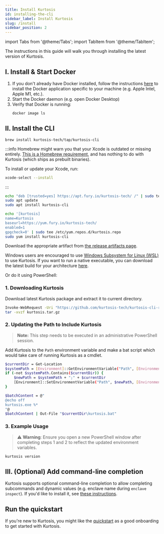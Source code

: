 ```yaml
---
title: Install Kurtosis
id: installing-the-cli
sidebar_label: Install Kurtosis
slug: /install
sidebar_position: 2
---
```


<!---------- START IMPORTS ------------>

import Tabs from '@theme/Tabs';
import TabItem from '@theme/TabItem';

<!---------- END IMPORTS ------------>

The instructions in this guide will walk you through installing the latest version of Kurtosis.

I. Install & Start Docker
-----------------

1. If you don't already have Docker installed, follow the instructions [here][docker-install] to install the Docker application specific to your machine (e.g. Apple Intel, Apple M1, etc.). 
2. Start the Docker daemon (e.g. open Docker Desktop)
3. Verify that Docker is running:
   ```bash
   docker image ls
   ```

II. Install the CLI
-------------------------

<Tabs groupId="install-methods">
<TabItem value="homebrew" label="brew (MacOS)">

```
brew install kurtosis-tech/tap/kurtosis-cli
```

:::info
Homebrew might warn you that your Xcode is outdated or missing entirely. [This is a Homebrew requirement](https://docs.brew.sh/Installation), and has nothing to do with Kurtosis (which ships as prebuilt binaries). 

To install or update your Xcode, run:

```bash
xcode-select --install
```
:::

</TabItem>
<TabItem value="apt" label="apt (Ubuntu)">

```bash
echo "deb [trusted=yes] https://apt.fury.io/kurtosis-tech/ /" | sudo tee /etc/apt/sources.list.d/kurtosis.list
sudo apt update
sudo apt install kurtosis-cli
```

</TabItem>
<TabItem value="yum" label="yum (RHEL)">

```bash
echo '[kurtosis]
name=Kurtosis
baseurl=https://yum.fury.io/kurtosis-tech/
enabled=1
gpgcheck=0' | sudo tee /etc/yum.repos.d/kurtosis.repo
sudo yum install kurtosis-cli
```

</TabItem>
<TabItem value="other-linux" label="deb, rpm, and apk">

Download the appropriate artifact from [the release artifacts page][release-artifacts].

</TabItem>

<TabItem value="windows" label="Windows">

Windows users are encouraged to use [Windows Subsystem for Linux (WSL)][windows-susbsystem-for-linux] to use Kurtosis.
If you want to run a native executable, you can download the latest build for your architecture [here](https://github.com/kurtosis-tech/kurtosis-cli-release-artifacts/tags).

Or do it using PowerShell:

### 1. Downloading Kurtosis

Download latest Kurtosis package and extract it to current directory.
```bash
Invoke-WebRequest -Uri "https://github.com/kurtosis-tech/kurtosis-cli-release-artifacts/releases/download/REPLACE_VERSION/kurtosis-cli_REPLACE_VERSION_windows_REPLACE_ARCH.tar.gz" -OutFile kurtosis.tar.gz
tar -xvzf kurtosis.tar.gz
```

### 2. Updating the Path to Include Kurtosis

> **Note:** This step needs to be executed in an administrative PowerShell session.

Add Kurtosis to the `Path` environment variable and make a bat script which would take care of running Kurtosis as a cmdlet.
```bash
$currentDir = Get-Location
$systemPath = [Environment]::GetEnvironmentVariable("Path", [EnvironmentVariableTarget]::Machine)
if (-not $systemPath.Contains($currentDir)) {
    $newPath = $systemPath + ";" + $currentDir
    [Environment]::SetEnvironmentVariable("Path", $newPath, [EnvironmentVariableTarget]::Machine)
}

$batchContent = @"
@echo off
kurtosis.exe %*
"@
$batchContent | Out-File "$currentDir\kurtosis.bat"
```

### 3. Example Usage

> ⚠️ **Warning**: Ensure you open a new PowerShell window after completing steps 1 and 2 to reflect the updated environment variables.

```bash
kurtosis version
```
</TabItem>

</Tabs>

III. (Optional) Add command-line completion
--------------------------------
Kurtosis supports optional command-line completion to allow completing subcommands and dynamic values (e.g. enclave name during `enclave inspect`). If you'd like to install it, see [these instructions][installing-command-line-completion].

Run the quickstart
------------------
If you're new to Kurtosis, you might like the [quickstart][quickstart] as a good onboarding to get started with Kurtosis.

<!-------------------------- ONLY LINKS BELOW HERE ---------------------------->
[cli-changelog]: ../changelog.md
[metrics-philosophy]: ../advanced-concepts/metrics-philosophy.md
[analytics-disable]: ../cli-reference/analytics-disable.md
[quickstart]: ../get-started/quickstart.md
[installing-command-line-completion]: ../guides/adding-command-line-completion.md
[install-historical-guide]: ../guides/installing-historical-versions.md
[upgrade-guide]: ../guides/upgrading-the-cli.md

[release-artifacts]: https://github.com/kurtosis-tech/kurtosis-cli-release-artifacts/releases
[windows-susbsystem-for-linux]: https://learn.microsoft.com/en-us/windows/wsl/
[docker-install]: https://docs.docker.com/get-docker/

